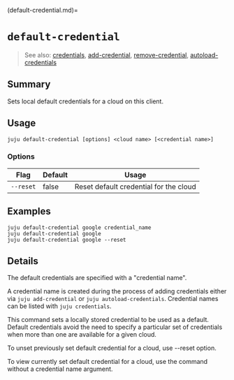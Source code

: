 (default-credential.md)=
# `default-credential`
> See also: [credentials](#credentials), [add-credential](#add-credential), [remove-credential](#remove-credential), [autoload-credentials](#autoload-credentials)

## Summary
Sets local default credentials for a cloud on this client.

## Usage
```juju default-credential [options] <cloud name> [<credential name>]```

### Options
| Flag | Default | Usage |
| --- | --- | --- |
| `--reset` | false | Reset default credential for the cloud |

## Examples

    juju default-credential google credential_name
    juju default-credential google
    juju default-credential google --reset


## Details
The default credentials are specified with a "credential name". 

A credential name is created during the process of adding credentials either 
via `juju add-credential` or `juju autoload-credentials`. 
Credential names can be listed with `juju credentials`.

This command sets a locally stored credential to be used as a default.
Default credentials avoid the need to specify a particular set of 
credentials when more than one are available for a given cloud.

To unset previously set default credential for a cloud, use --reset option.

To view currently set default credential for a cloud, use the command
without a credential name argument.